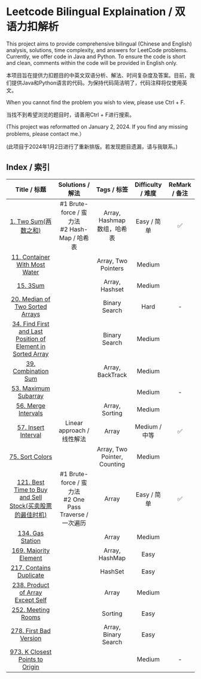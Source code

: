 # Leetcode Bilingual Explaination / 双语力扣解析

This project aims to provide comprehensive bilingual (Chinese and English) analysis, solutions, time complexity, and answers for LeetCode problems. Currently, we offer code in Java and Python. To ensure the code is short and clean, comments within the code will be provided in English only.

本项目旨在提供力扣题目的中英文双语分析、解法、时间复杂度及答案。目前，我们提供Java和Python语言的代码。为保持代码简洁明了，代码注释将仅使用英文。

When you cannot find the problem you wish to view, please use Ctrl + F.

当找不到希望浏览的题目时，请善用Ctrl + F进行搜索。

(This project was reformatted on January 2, 2024. If you find any missing problems, please contact me.）

(此项目于2024年1月2日进行了重新排版。若发现题目遗漏，请与我联系。)

## Index / 索引

|                                                             Title / 标题                                                             |                        Solutions / 解法                        |           Tags / 标签           | Difficulty / 难度 | ReMark / 备注 |
| :-----------------------------------------------------------------------------------------------------------------------------------: | :------------------------------------------------------------: | :------------------------------: | :---------------: | :-----------: |
|                                            [1. Two Sum(两数之和)](/Solution/0001_Two_Sum.md)                                            |       #1 Brute-force / 蛮力法<br />#2 Hash-Map / 哈希表       | Array, Hashmap<br />数组，哈希表 |    Easy / 简单    |      ✅      |
|                               [11. Container With Most Water](/Solution/0011_Container_With_Most_Water.md)                               |                                                                |       Array, Two Pointers       |      Medium      |              |
|                                                    [15. 3Sum](/Solution/0015_3Sum.md)                                                    |                                                                |          Array, Hashset          |      Medium      |              |
|                                  [20. Median of Two Sorted Arrays](/Solution/0020_Valid_Parenthesis.md)                                  |                                                                |          Binary Search          |       Hard       |       -       |
| [34. Find First and Last Position of Element in Sorted Array](/Solution/0034_Find_First_and_Last_Position_of_Element_in_Sorted_Array.md) |                                                                |          Binary Search          |      Medium      |              |
|                                         [39. Combination Sum](/Solution/0039_Combination_Sum.md)                                         |                                                                |         Array, BackTrack         |      Medium      |              |
|                                        [53. Maximum Subarray](Solution/0053_Maximum_Subarray.md)                                        |                                                                |                                  |      Medium      |       -       |
|                                         [56. Merge Intervals](/Solution/0056_Merge_Intervals.md)                                         |                                                                |          Array, Sorting          |      Medium      |              |
|                                         [57. Insert Interval](/Solution/0057_Insert_Interval.md)                                         |                   Linear approach / 线性解法                   |              Array              |   Medium / 中等   |      ✅      |
|                                             [75. Sort Colors](/Solution/0075_Sort_Colors.md)                                             |                                                                |   Array, Two Pointer, Counting   |      Medium      |              |
|              [121. Best Time to Buy and Sell Stock(买卖股票的最佳时机)](/Solution/0121_Best_Time_to_Buy_and_Sell_Stock.md)              | #1 Brute-force / 蛮力法<br />#2 One Pass Traverse / 一次遍历 |              Array              |    Easy / 简单    |      ✅      |
|                                            [134. Gas Station](/Solution/0134_Gas_Station.md)                                            |                                                                |              Array              |      Medium      |              |
|                                       [169. Majority Element](/Solution/0169_Majority_Element.md)                                       |                                                                |          Array, HashMap          |       Easy       |              |
|                                     [217. Contains Duplicate](/Solution/0217_Contains_Duplicate.md)                                     |                                                                |             HashSet             |       Easy       |              |
|                           [238. Product of Array Except Self](/Solution/0238_Product_of_Array_Except_Self.md)                           |                                                                |              Array              |      Medium      |              |
|                                          [252. Meeting Rooms](/Solution/0252_Meeting_Rooms.md)                                          |                                                                |             Sorting             |       Easy       |              |
|                                      [278. First Bad Version](/Solution/0278_First_Bad_Version.md)                                      |                                                                |       Array, Binary Search       |       Easy       |              |
|                              [973. K Closest Points to Origin](/Solution/0973_K_Close_Points_To_Origin.md)                              |                                                                |                                  |      Medium      |       -       |
